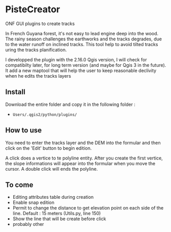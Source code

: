 # PisteCreator
ONF GUI plugins to create tracks

In French Guyana forest, it's not easy to lead engine deep into the wood. The rainy season challenges the earthworks and the tracks degrades, due to the water runoff on inclined tracks.
This tool help to avoid tilted tracks uring the tracks planification.

I developped the plugin with the 2.16.0 Qgis version, I will check for compatibilty later, for long term version (and maybe for Qgis 3 in the future). It add a new maptool that will help the user to keep reasonable declivity when he edits the tracks layers

## Install

Download the entire folder and copy it in the following folder :
  - `Users/.qgis2/python/plugins/`

## How to use

You need to enter the tracks layer and the DEM into the formular and then click on the 'Edit' button to begin edition.

A click does a vertice to te polyline entity. After you create the first vertice, the slope informations will appear into the formular when you move the cursor. A double click will ends the polyline.

## To come

- Editing attributes table during creation
- Enable snap edition
- Permit to change the distance to get elevation point on each side of the line. Default : 15 meters (Utils.py, line 150)
- Show the line that will be create before click
- probably other
